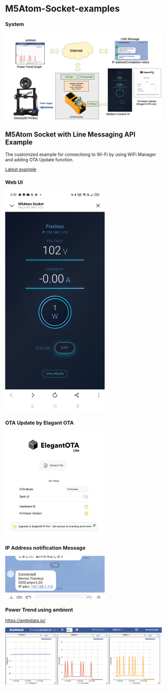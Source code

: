 # M5Atom-Socket-examples

### System

![SYSTEM](img/SystemImage.png)

## M5Atom Socket with Line Messaging API Example
The customized example for connectiong to Wi-Fi by using WiFi Manager and adding OTA Update function.

[Latest example](/M5Atom_Socket_LineMessagingAPI)

### Web UI

<img src="img/WebUI.jpeg" width="320">

### OTA Update by Elagant OTA

<img src="img/OTA_update.png" width="320">

### IP Address notification Message

<img src="img/LineMessage.jpg" width="320">

### Power Trend using ambient

https://ambidata.io/

![ambient](img/ambient.png)
